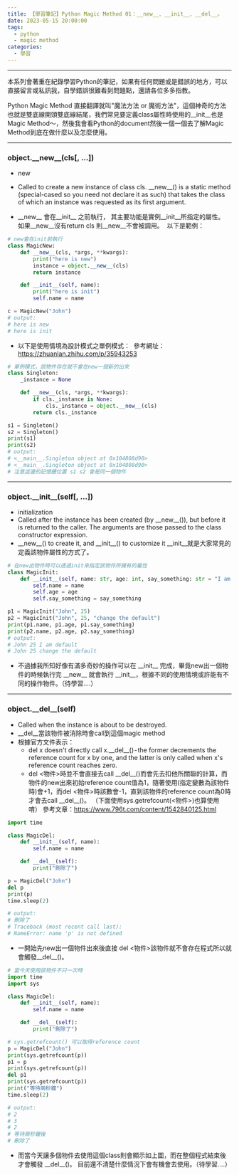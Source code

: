 ```yaml
---
title: 【學習筆記】Python Magic Method 01：__new__、__init__、__del__。
date: 2023-05-15 20:00:00
tags: 
  - python
  - magic method
categories:
  - 學習
---
```


---

本系列會著重在紀錄學習Python的筆記，如果有任何問題或是錯誤的地方，可以直接留言或私訊我，自學錯誤很難看到問題點，還請各位多多指教。


Python Magic Method 直接翻譯就叫"魔法方法 or 魔術方法"，這個神奇的方法也就是雙底線開頭雙底線結尾，我們常見要定義class屬性時使用的\_\_init__也是Magic Method～，然後我會看Python的document然後一個一個去了解Magic Method到底在做什麼以及怎麼使用。

---
### object.\_\_new__(cls[, …])
+ new
+ Called to create a new instance of class cls. \_\_new__() is a static method (special-cased so you need not declare it as such) that takes the class of which an instance was requested as its first argument.

+ \_\_new__ 會在\_\_init__ 之前執行， 其主要功能是實例\_\_init__所指定的屬性。 如果\_\_new__沒有return cls 則\_\_new__不會被調用。 
以下是範例：
```python
# new會在init前執行
class MagicNew:
    def __new__(cls, *args, **kwargs):
        print("here is new")
        instance = object.__new__(cls)
        return instance

    def __init__(self, name):
        print("here is init")
        self.name = name

c = MagicNew("John")
# output:
# here is new
# here is init
```

+ 以下是使用情境為設計模式之單例模式： 
參考網址：https://zhuanlan.zhihu.com/p/35943253

```python
# 單例模式，該物件存在就不會在new一個新的出來
class Singleton:
    _instance = None

    def __new__(cls, *args, **kwargs):
        if cls._instance is None:
            cls._instance = object.__new__(cls)
        return cls._instance

s1 = Singleton()
s2 = Singleton()
print(s1)
print(s2)
# output:
# <__main__.Singleton object at 0x104808d90>
# <__main__.Singleton object at 0x104808d90>
# 注意這邊的記憶體位置 s1 s2 會是同一個物件
```
---

### object.\_\_init__(self[, …])
+ initialization
+ Called after the instance has been created (by \_\_new__()), but before it is returned to the caller. The arguments are those passed to the class constructor expression.
+ \_\_new__() to create it, and \_\_init__() to customize it
\_\_init__就是大家常見的定義該物件屬性的方式了。

```python
# 在new出物件時可以透過init來指定該物件所擁有的屬性
class MagicInit:
    def __init__(self, name: str, age: int, say_something: str = "I am default"):
        self.name = name
        self.age = age
        self.say_something = say_something

p1 = MagicInit("John", 25)
p2 = MagicInit("John", 25, "change the default")
print(p1.name, p1.age, p1.say_something)
print(p2.name, p2.age, p2.say_something)
# output:
# John 25 I am default
# John 25 change the default
```

+ 不過據我所知好像有滿多奇妙的操作可以在 \_\_init__ 完成，畢竟new出一個物件的時候執行完 \_\_new__ 就會執行 \_\_init__，根據不同的使用情境或許能有不同的操作物件。（待學習….）

---
### object.\_\_del__(self)
+ Called when the instance is about to be destroyed.
+ \_\_del__當該物件被消除時會call到這個magic method 
+ 根據官方文件表示：
    + del x doesn't directly call x.\_\_del__() - the former decrements the reference count for x by one, and the latter is only called when x's reference count reaches zero.
    + del <物件>時並不會直接去call \_\_del__()而會先去扣他所關聯的計算，而物件的new出來初始reference count值為1，隨著使用(指定變數為該物件時)會+1，而del <物件>時該數會-1，直到該物件的reference count為0時才會去call \_\_del__()。 （下面使用sys.getrefcount(<物件>)也算使用唷）
參考文章：https://www.796t.com/content/1542840125.html

```python
import time

class MagicDel:
    def __init__(self, name):
        self.name = name

    def __del__(self):
        print("刪除了")

p = MagicDel("John")
del p
print(p)
time.sleep(2)

# output:
# 刪除了
# Traceback (most recent call last):
# NameError: name 'p' is not defined
```
+ 一開始先new出一個物件出來後直接 del <物件>該物件就不會存在程式所以就會觸發__del__()。

```python
# 當今天使用該物件不只一次時
import time
import sys

class MagicDel:
    def __init__(self, name):
        self.name = name

    def __del__(self):
        print("刪除了")

# sys.getrefcount() 可以取得reference count
p = MagicDel("John")
print(sys.getrefcount(p))
p1 = p
print(sys.getrefcount(p))
del p1
print(sys.getrefcount(p))
print("等待兩秒鐘")
time.sleep(2)

# output:
# 2
# 3
# 2
# 等待兩秒鐘後
# 刪除了
```

+ 而當今天讓多個物件去使用這個class則會顯示如上圖，而在整個程式結束後才會觸發 \_\_del__()。
目前還不清楚什麼情況下會有機會去使用。（待學習….）